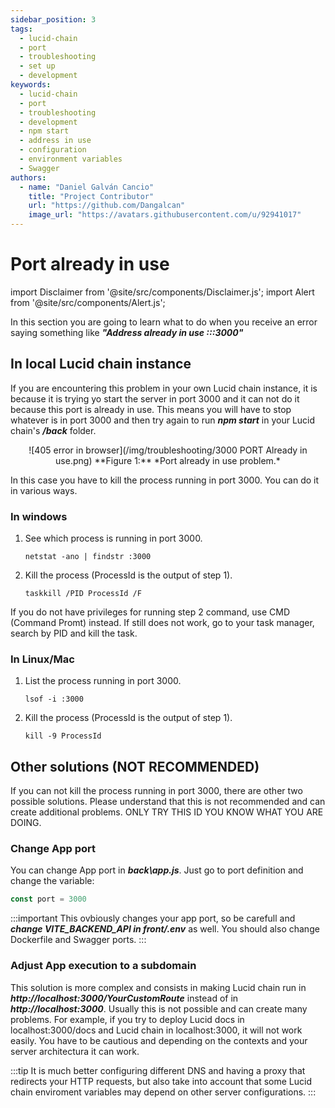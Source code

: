 ```yaml
---
sidebar_position: 3
tags: 
  - lucid-chain
  - port
  - troubleshooting
  - set up
  - development
keywords:
  - lucid-chain
  - port
  - troubleshooting
  - development
  - npm start
  - address in use
  - configuration
  - environment variables
  - Swagger
authors: 
  - name: "Daniel Galván Cancio"
    title: "Project Contributor"
    url: "https://github.com/Dangalcan"
    image_url: "https://avatars.githubusercontent.com/u/92941017"
---
```


# Port already in use

import Disclaimer from '@site/src/components/Disclaimer.js';
import Alert from '@site/src/components/Alert.js';

In this section you are going to learn what to do when you receive an error saying something like ***"Address already in use :::3000"***

## In local Lucid chain instance

If you are encountering this problem in your own Lucid chain instance, it is because it is trying yo start the server in port 3000 and it can not do it because this port is already in use. This means you will have to stop whatever is in port 3000 and then try again to run ***npm start*** in your Lucid chain's ***/back*** folder.

<div align="center">
![405 error in browser](/img/troubleshooting/3000 PORT Already in use.png)  
**Figure 1:** *Port already in use problem.*
</div>

In this case you have to kill the process running in port 3000. You can do it in various ways.

### In windows

1. See which process is running in port 3000.

    ```bin/bash
    netstat -ano | findstr :3000
    ```

2. Kill the process (ProcessId is the output of step 1).

    ```bin/bash
    taskkill /PID ProcessId /F
    ```

<Disclaimer>
If you do not have privileges for running step 2 command, use CMD (Command Promt) instead. If still does not work, go to your task manager, search by PID and kill the task.
</Disclaimer>

### In Linux/Mac

1. List the process running in port 3000.

    ```bin/bash
    lsof -i :3000
    ```

2. Kill the process (ProcessId is the output of step 1).

    ```bin/bash
    kill -9 ProcessId
    ```

## Other solutions (NOT RECOMMENDED)

If you can not kill the process running in port 3000, there are other two possible solutions. Please understand that this is not recommended and can create additional problems. ONLY TRY THIS ID YOU KNOW WHAT YOU ARE DOING.

### Change App port

You can change App port in ***back\app.js***. Just go to port definition and change the variable:

```js
const port = 3000
```

:::important
This ovbiously changes your app port, so be carefull and ***change VITE_BACKEND_API in front/.env*** as well. You should also change Dockerfile and Swagger ports.
:::

### Adjust App execution to a subdomain

This solution is more complex and consists in making Lucid chain run in ***http://localhost:3000/YourCustomRoute*** instead of in ***http://localhost:3000***. Usually this is not possible and can create many problems. For example, if you try to deploy Lucid docs in localhost:3000/docs and Lucid chain in localhost:3000, it will not work easily. You have to be cautious and depending on the contexts and your server architectura it can work.

:::tip
It is much better configuring different DNS and having a proxy that redirects your HTTP requests, but also take into account that some Lucid chain enviroment variables may depend on other server configurations.
:::
